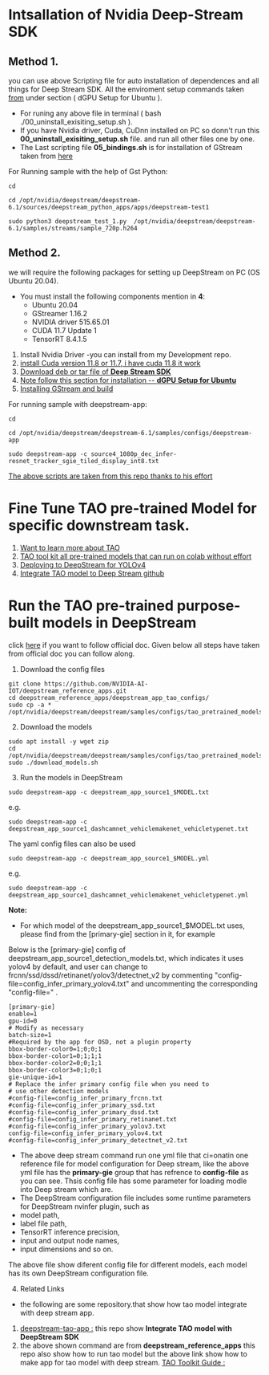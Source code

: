 # Intsallation of Nvidia Deep-Stream SDK

## **Method 1.**
you can use above Scripting file for auto installation of dependences and all things for Deep Stream SDK.
All the enviroment setup commands taken [from](https://docs.nvidia.com/metropolis/deepstream/dev-guide/text/DS_Quickstart.html) under section ( dGPU Setup for Ubuntu ). 

- For runing any above file in terminal (  bash ./00_uninstall_exisiting_setup.sh ).
- If you have Nvidia driver, Cuda, CuDnn installed on PC so donn't run this **00_uninstall_exisiting_setup.sh** file. and run all other files one by one.
- The Last scripting file **05_bindings.sh** is for installation of GStream taken from [here](https://github.com/NVIDIA-AI-IOT/deepstream_python_apps/tree/master/bindings) 

For Running sample with the help of Gst Python:
  ```
  cd
  ```
  ```
  cd /opt/nvidia/deepstream/deepstream-6.1/sources/deepstream_python_apps/apps/deepstream-test1
  ```
  ```
  sudo python3 deepstream_test_1.py  /opt/nvidia/deepstream/deepstream-6.1/samples/streams/sample_720p.h264
  ```
## **Method 2.**
we will require the following packages for setting up DeepStream on PC (OS Ubuntu 20.04).
 - You must install the following components mention in **4**:
    - Ubuntu 20.04
    - GStreamer 1.16.2
    - NVIDIA driver 515.65.01
    - CUDA 11.7 Update 1 
    - TensorRT 8.4.1.5
    
1. Install Nvidia Driver 
 -you can install from my Development repo.
2. [install Cuda version 11.8 or 11.7, i have cuda 11.8 it work](https://developer.nvidia.com/cuda-toolkit-archive)
3. [Download deb or tar file of **Deep Stream SDK**](https://developer.nvidia.com/deepstream-getting-started)
4. [Note follow this section for installation  -- **dGPU Setup for Ubuntu** ](https://docs.nvidia.com/metropolis/deepstream/dev-guide/text/DS_Quickstart.html)
5. [Installing GStream and build](https://github.com/NVIDIA-AI-IOT/deepstream_python_apps/tree/master/bindings)

For running sample with deepstream-app:
 ```
 cd
 ```
 ```
 cd /opt/nvidia/deepstream/deepstream-6.1/samples/configs/deepstream-app
 ```
 ```
 sudo deepstream-app -c source4_1080p_dec_infer-resnet_tracker_sgie_tiled_display_int8.txt
 ```
 

[The above scripts are taken from this repo thanks to his effort](https://github.com/rajeshroy402/DeepStream-dGPU-Installation/tree/20.04-6.1)

# Fine Tune TAO pre-trained Model for specific downstream task.

1. [Want to learn more about TAO](https://docs.nvidia.com/tao/tao-toolkit/text/overview.html) 
1. [TAO tool kit all pre-trained models that can run on colab without effort](https://docs.nvidia.com/tao/tao-toolkit/text/running_in_cloud/running_tao_toolkit_on_google_colab.html#running-tao-toolkit-on-google-colab)
2. [Deploying to DeepStream for YOLOv4](https://docs.nvidia.com/tao/tao-toolkit/text/ds_tao/yolo_v4_ds.html#)
3. [Integrate TAO model to Deep Stream github](https://github.com/NVIDIA-AI-IOT/deepstream_tao_apps)


# Run the TAO pre-trained purpose-built models in DeepStream
click [here](https://github.com/NVIDIA-AI-IOT/deepstream_reference_apps/tree/master/deepstream_app_tao_configs) if you want to follow official doc. Given below all steps have taken from official doc you can follow along.

1. Download the config files
```
git clone https://github.com/NVIDIA-AI-IOT/deepstream_reference_apps.git
cd deepstream_reference_apps/deepstream_app_tao_configs/
sudo cp -a * /opt/nvidia/deepstream/deepstream/samples/configs/tao_pretrained_models/
```
2. Download the models
```
sudo apt install -y wget zip
cd /opt/nvidia/deepstream/deepstream/samples/configs/tao_pretrained_models/
sudo ./download_models.sh
```

3. Run the models in DeepStream
```
sudo deepstream-app -c deepstream_app_source1_$MODEL.txt
```
e.g.
```
sudo deepstream-app -c deepstream_app_source1_dashcamnet_vehiclemakenet_vehicletypenet.txt
```
The yaml config files can also be used

```
sudo deepstream-app -c deepstream_app_source1_$MODEL.yml
```
e.g.
```
sudo deepstream-app -c deepstream_app_source1_dashcamnet_vehiclemakenet_vehicletypenet.yml
```
**Note:**
 - For which model of the deepstream_app_source1_$MODEL.txt uses, please find from the [primary-gie] section in it, for example

Below is the [primary-gie] config of deepstream_app_source1_detection_models.txt, which indicates it uses yolov4 by default, and user can change to frcnn/ssd/dssd/retinanet/yolov3/detectnet_v2 by commenting "config-file=config_infer_primary_yolov4.txt" and uncommenting the corresponding "config-file=" .
```
[primary-gie]
enable=1
gpu-id=0
# Modify as necessary
batch-size=1
#Required by the app for OSD, not a plugin property
bbox-border-color0=1;0;0;1
bbox-border-color1=0;1;1;1
bbox-border-color2=0;0;1;1
bbox-border-color3=0;1;0;1
gie-unique-id=1
# Replace the infer primary config file when you need to
# use other detection models
#config-file=config_infer_primary_frcnn.txt
#config-file=config_infer_primary_ssd.txt
#config-file=config_infer_primary_dssd.txt
#config-file=config_infer_primary_retinanet.txt
#config-file=config_infer_primary_yolov3.txt
config-file=config_infer_primary_yolov4.txt
#config-file=config_infer_primary_detectnet_v2.txt
```
- The above deep stream command run one yml file that ci=onatin one reference file for model configuration for Deep stream, like the above yml file has the **primary-gie** group that has refrence to **config-file** as you can see. Thsis config file has some parameter for loading modle into Deep stream which are.
- The DeepStream configuration file includes some runtime parameters for DeepStream nvinfer plugin, such as 
- model path, 
- label file path, 
- TensorRT inference precision, 
- input and output node names, 
- input dimensions and so on.

The above file show diferent config file for different models, each model has its own DeepStream configuration file.

4. Related Links
 - the following are some repository.that show how tao model integrate with deep stream app.
 1. [deepstream-tao-app :](https://github.com/NVIDIA-AI-IOT/deepstream_tao_apps) this repo show **Integrate TAO model with DeepStream SDK**
 2. the above shown command are from **deepstream_reference_apps** this repo also show how to run tao model but the above link show how to make app for tao model with deep stream.
[TAO Toolkit Guide : ](https://docs.nvidia.com/tao/tao-toolkit/index.html)

